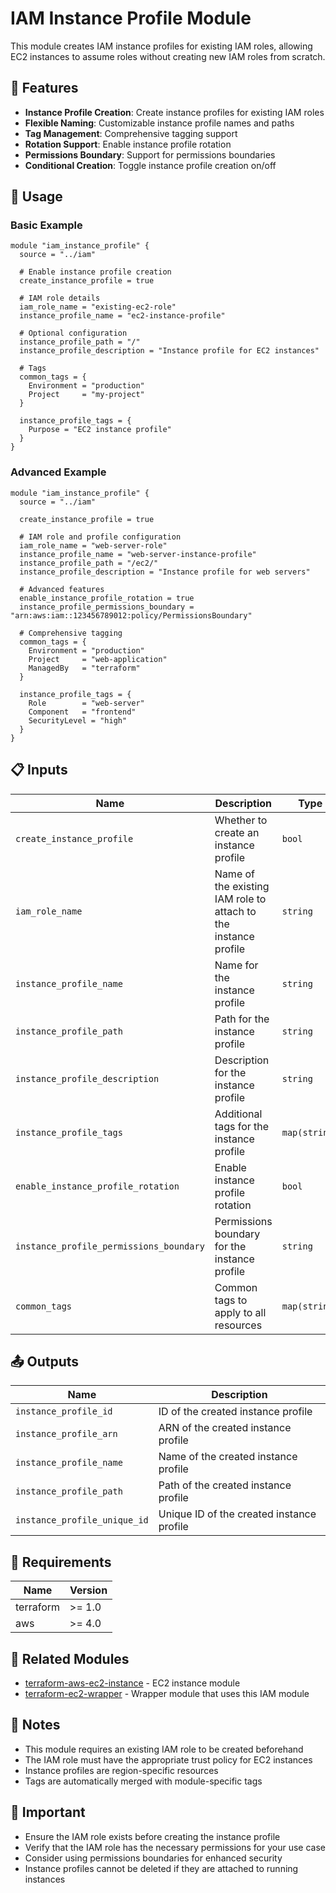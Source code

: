 # IAM Instance Profile Module

This module creates IAM instance profiles for existing IAM roles, allowing EC2 instances to assume roles without creating new IAM roles from scratch.

## 🚀 Features

- **Instance Profile Creation**: Create instance profiles for existing IAM roles
- **Flexible Naming**: Customizable instance profile names and paths
- **Tag Management**: Comprehensive tagging support
- **Rotation Support**: Enable instance profile rotation
- **Permissions Boundary**: Support for permissions boundaries
- **Conditional Creation**: Toggle instance profile creation on/off

## 📖 Usage

### Basic Example

```hcl
module "iam_instance_profile" {
  source = "../iam"

  # Enable instance profile creation
  create_instance_profile = true
  
  # IAM role details
  iam_role_name = "existing-ec2-role"
  instance_profile_name = "ec2-instance-profile"
  
  # Optional configuration
  instance_profile_path = "/"
  instance_profile_description = "Instance profile for EC2 instances"
  
  # Tags
  common_tags = {
    Environment = "production"
    Project     = "my-project"
  }
  
  instance_profile_tags = {
    Purpose = "EC2 instance profile"
  }
}
```

### Advanced Example

```hcl
module "iam_instance_profile" {
  source = "../iam"

  create_instance_profile = true
  
  # IAM role and profile configuration
  iam_role_name = "web-server-role"
  instance_profile_name = "web-server-instance-profile"
  instance_profile_path = "/ec2/"
  instance_profile_description = "Instance profile for web servers"
  
  # Advanced features
  enable_instance_profile_rotation = true
  instance_profile_permissions_boundary = "arn:aws:iam::123456789012:policy/PermissionsBoundary"
  
  # Comprehensive tagging
  common_tags = {
    Environment = "production"
    Project     = "web-application"
    ManagedBy   = "terraform"
  }
  
  instance_profile_tags = {
    Role        = "web-server"
    Component   = "frontend"
    SecurityLevel = "high"
  }
}
```

## 📋 Inputs

| Name | Description | Type | Default | Required |
|------|-------------|------|---------|:--------:|
| `create_instance_profile` | Whether to create an instance profile | `bool` | `false` | no |
| `iam_role_name` | Name of the existing IAM role to attach to the instance profile | `string` | `null` | yes |
| `instance_profile_name` | Name for the instance profile | `string` | `null` | yes |
| `instance_profile_path` | Path for the instance profile | `string` | `"/"` | no |
| `instance_profile_description` | Description for the instance profile | `string` | `null` | no |
| `instance_profile_tags` | Additional tags for the instance profile | `map(string)` | `{}` | no |
| `enable_instance_profile_rotation` | Enable instance profile rotation | `bool` | `false` | no |
| `instance_profile_permissions_boundary` | Permissions boundary for the instance profile | `string` | `null` | no |
| `common_tags` | Common tags to apply to all resources | `map(string)` | `{}` | no |

## 📤 Outputs

| Name | Description |
|------|-------------|
| `instance_profile_id` | ID of the created instance profile |
| `instance_profile_arn` | ARN of the created instance profile |
| `instance_profile_name` | Name of the created instance profile |
| `instance_profile_path` | Path of the created instance profile |
| `instance_profile_unique_id` | Unique ID of the created instance profile |

## 🔧 Requirements

| Name | Version |
|------|---------|
| terraform | >= 1.0 |
| aws | >= 4.0 |

## 🔗 Related Modules

- [terraform-aws-ec2-instance](https://github.com/terraform-aws-modules/terraform-aws-ec2-instance) - EC2 instance module
- [terraform-ec2-wrapper](../terraform-ec2-wrapper) - Wrapper module that uses this IAM module

## 📝 Notes

- This module requires an existing IAM role to be created beforehand
- The IAM role must have the appropriate trust policy for EC2 instances
- Instance profiles are region-specific resources
- Tags are automatically merged with module-specific tags

## 🚨 Important

- Ensure the IAM role exists before creating the instance profile
- Verify that the IAM role has the necessary permissions for your use case
- Consider using permissions boundaries for enhanced security
- Instance profiles cannot be deleted if they are attached to running instances
